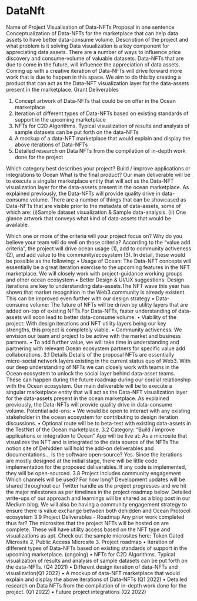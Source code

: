 # DataNft
Name of Project
Visualisation of Data-NFTs
Proposal in one sentence
Conceptualization of Data-NFTs for the marketplace that can help data assets to have better data-consume volume.
Description of the project and what problem is it solving
Data visualization is a key component for appreciating data assets. There are a number of ways to influence price discovery and consume-volume of valuable datasets. Data-NFTs that are due to come in the future, will influence the appreciation of data assets. Coming up with a creative iteration of Data-NFTs will drive forward more work that is due to happen in this space. We aim to do this by creating a product that can act as the Data-NFT visualization layer for the data-assets present in the marketplace.
Grant Deliverables
1.	Concept artwork of Data-NFTs that could be on offer in the Ocean marketplace
2.	Iteration of different types of Data-NFTs based on existing standards of support in the upcoming marketplace
3.	NFTs for C2D Algorithms. Typical visualization of results and analysis of sample datasets can be put forth on the data-NFTs
4.	A mockup of a data-NFT marketplace that would explain and display the above iterations of Data-NFTs
5.	Detailed research on Data NFTs from the compilation of in-depth work done for the project


Which category best describes your project?
Build / improve applications or integrations to Ocean
What is the final product?
Our main deliverable will be to execute a singular marketplace entity that will act as the Data-NFT visualization layer for the data-assets present in the ocean marketplace. As explained previously, the Data-NFTs will provide quality drive in data-consume volume.
There are a number of things that can be showcased as Data-NFTs that are visible prior to the metadata of data-assets, some of which are: (i)Sample dataset visualization & Sample data-analysis. (ii) One glance artwork that conveys what kind of data-assets that would be available.



Which one or more of the criteria will your project focus on? Why do you believe your team will do well on those criteria?
According to the “value add criteria”, the project will drive ocean usage (1), add to community activeness (2), and add value to the community/ecosystem (3). In detail, these would be possible as the following:
•	Usage of Ocean: The Data-NFT concepts will essentially be a great iteration exercise to the upcoming features in the NFT marketplace. We will closely work with project-guidance working groups and other ocean ecosystem
•	Better Design & UI/UX suggestions: Design iterations are key to understanding data-assets.The NFT wave this year has shown that market recognition in the Web3 community is already existent. This can be improved even further with our design strategy
•	Data-consume volume: The future of NFTs will be driven by utility layers that are added on-top of existing NFTs.For Data-NFTs, faster understanding of data-assets will soon lead to better data-consume volume.
•	Viability of the project: With design iterations and NFT utility layers being our key strengths, this project is completely viable.
•	Community activeness: We envision our team and project to be active with the market and business partners.
•	To add further value, we will take time in understanding and partnering with relevant Ocean ecosystem partners for specific value add collaborations.
3.1 Details
Details of the proposal
NFTs are essentially micro-social network layers existing in the current status quo of Web3. With our deep understanding of NFTs we can closely work with teams in the Ocean ecosystem to unlock the social layer behind data-asset teams. These can happen during the future roadmap during our cordial relationship with the Ocean ecosystem.
Our main deliverable will be to execute a singular marketplace entity that will act as the Data-NFT visualization layer for the data-assets present in the ocean marketplace. As explained previously, the Data-NFTs will provide quality drive in data-consume volume.
Potential add-ons:
•	We would be open to interact with any existing stakeholder in the ocean ecosystem for contributing to design iteration discussions.
•	Optional route will be to beta-test with existing data-assets in the TestNet of the Ocean marketplace.
3.2 Category: “Build / improve applications or integration to Ocean”
App will be live at: As a microsite that visualizes the NFT and is integrated to the data source of the NFTs The notion site of Dehidden will hold the add-on deliverables and documentations…
Is the software open-source?
Yes. Since the iterations are mostly designed at the initial stage, there will be little code implementation for the proposed deliverables. If any code is implemented, they will be open-sourced.
3.8 Project includes community engagement
Which channels will be used? For how long?
Development updates will be shared throughout our Twitter handle as the project progresses and we hit the major milestones as per timelines in the project roadmap below. Detailed write-ups of our approach and learnings will be shared as a blog post in our Medium blog. We will also be having a community engagement strategy to ensure there is value exchange between both dehidden and Ocean Protocol ecosystem
3.9 Project Deliverables - Roadmap
Any prior work completed thus far?
The microsites that the project NFTs will be hosted on are complete. These will have utility access based on the NFT type and visualizations as apt. Check out the sample microsites here: Token Gated Microsite 2, Public Access Microsite 3.
Project roadmap
•	Iteration of different types of Data-NFTs based on existing standards of support in the upcoming marketplace. (ongoing)
•	NFTs for C2D Algorithms. Typical visualization of results and analysis of sample datasets can be put forth on the data-NFTs. (Q4 2021)
•	Different design iteration of data-NFTs and visualization(Q1 2022)
•	A mockup of data-NFT marketplace that would explain and display the above iterations of Data-NFTs (Q1 2022)
•	Detailed research on Data NFTs from the compilation of in-depth work done for the project. (Q1 2022)
•	Future project integrations (Q2 2022)
